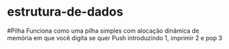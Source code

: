 # estrutura-de-dados

#Pilha
Funciona como uma pilha simples com alocação dinâmica de memória em que você digita se quer Push introduzindo 1, imprimir 2 e pop 3
